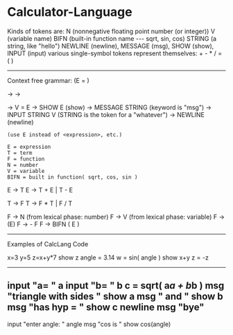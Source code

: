 # Calculator-Language
Kinds of tokens are:
  N (nonnegative floating point number (or integer))
  V (variable name)
  BIFN (built-in function name --- sqrt, sin, cos)
  STRING (a string, like "hello")
  NEWLINE (newline), MESSAGE (msg), SHOW (show), INPUT (input)
  various single-symbol tokens represent themselves:   + - * / = ( )  

---------------------
Context free grammar:  (E = <expression>) 

<statements> -> <statement>
<statements> -> <statement> <statements>

<statement> -> V = E
<statement> -> SHOW E           (show)
<statement> -> MESSAGE STRING   (keyword is "msg")
<statement> -> INPUT STRING V      (STRING is the token for a "whatever")
<statement> -> NEWLINE          (newline)

    (use E instead of <expression>, etc.)
    
    E = expression
    T = term
    F = function
    N = number
    V = variable
    BIFN = built in function( sqrt, cos, sin )

E -> T
E -> T + E | T - E

T -> F
T -> F * T | F / T

F -> N          (from lexical phase:  number)
F -> V          (from lexical phase:  variable)
F -> (E)
F -> - F
F -> BIFN ( E )

------------------

Examples of CalcLang Code

x=3
y=5
z=x+y*7
show z
angle = 3.14
w = sin( angle )
show x+y 
z = -z

---------------------
input "a= " a
input "b= " b
c = sqrt( a*a + b*b )
msg "triangle with sides "  show a
msg " and " show b
msg "has hyp = " show c
newline
msg "bye"
---------------------
input "enter angle: " angle
msg "cos is " show cos(angle)
